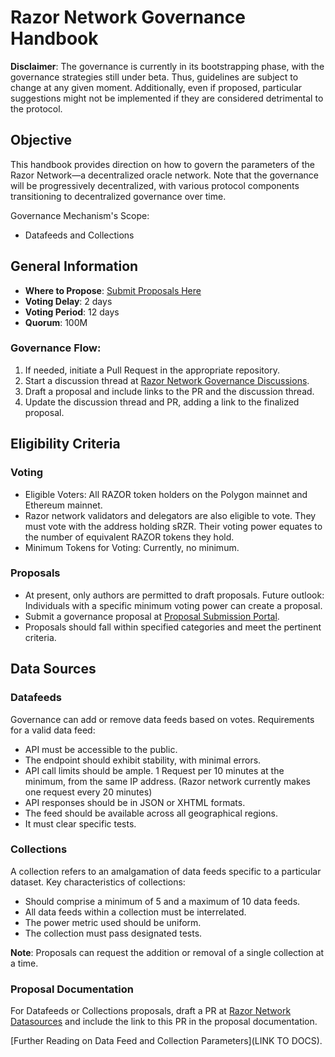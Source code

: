 # Razor Network Governance Handbook

**Disclaimer**: The governance is currently in its bootstrapping phase, with the governance strategies still under beta. Thus, guidelines are subject to change at any given moment. Additionally, even if proposed, particular suggestions might not be implemented if they are considered detrimental to the protocol.

## Objective

This handbook provides direction on how to govern the parameters of the Razor Network—a decentralized oracle network. Note that the governance will be progressively decentralized, with various protocol components transitioning to decentralized governance over time.

Governance Mechanism's Scope:

- Datafeeds and Collections

## General Information

- **Where to Propose**: [Submit Proposals Here](https://vote.razor.network)
- **Voting Delay**: 2 days
- **Voting Period**: 12 days
- **Quorum**: 100M 

### Governance Flow:

1. If needed, initiate a Pull Request in the appropriate repository.
2. Start a discussion thread at [Razor Network Governance Discussions](https://github.com/razor-network/governance/discussions).
3. Draft a proposal and include links to the PR and the discussion thread.
4. Update the discussion thread and PR, adding a link to the finalized proposal.

## Eligibility Criteria

### Voting

- Eligible Voters: All RAZOR token holders on the Polygon mainnet and Ethereum mainnet. 
- Razor network validators and delegators are also eligible to vote. They must vote with the address holding sRZR. Their voting power equates to the number of equivalent RAZOR tokens they hold.
- Minimum Tokens for Voting: Currently, no minimum. 

### Proposals

- At present, only authors are permitted to draft proposals. Future outlook: Individuals with a specific minimum voting power can create a proposal.
- Submit a governance proposal at [Proposal Submission Portal](https://vote.razor.network).
- Proposals should fall within specified categories and meet the pertinent criteria.

## Data Sources

### Datafeeds

Governance can add or remove data feeds based on votes. Requirements for a valid data feed:

- API must be accessible to the public.
- The endpoint should exhibit stability, with minimal errors.
- API call limits should be ample. 1 Request per 10 minutes at the minimum, from the same IP address. (Razor network currently makes one request every 20 minutes)
- API responses should be in JSON or XHTML formats.
- The feed should be available across all geographical regions.
- It must clear specific tests.

### Collections

A collection refers to an amalgamation of data feeds specific to a particular dataset. Key characteristics of collections:

- Should comprise a minimum of 5 and a maximum of 10 data feeds.
- All data feeds within a collection must be interrelated.
- The power metric used should be uniform.
- The collection must pass designated tests.

**Note**: Proposals can request the addition or removal of a single collection at a time.

### Proposal Documentation

For Datafeeds or Collections proposals, draft a PR at [Razor Network Datasources](https://github.com/razor-network/datasources) and include the link to this PR in the proposal documentation.

[Further Reading on Data Feed and Collection Parameters](LINK TO DOCS).
